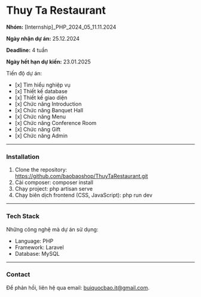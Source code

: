 <h1>Thuy Ta Restaurant</h1>
<p><b>Nhóm:</b> [Internship]_PHP_2024_05_11.11.2024</p>
<p><b>Ngày nhận dự án:</b> 25.12.2024</p>
<p><b>Deadline:</b> 4 tuần</p>
<p><b>Ngày hết hạn dự kiến:</b> 23.01.2025</p>

<p>Tiến độ dự án:</p>
<ul>
  <li>[x] Tìm hiểu nghiệp vụ</li>
  <li>[x] Thiết kế database</li>
  <li>[x] Thiết kế giao diện</li>
  <li>[x] Chức năng Introduction</li>
  <li>[x] Chức năng Banquet Hall</li>
  <li>[x] Chức năng Menu</li>
  <li>[x] Chức năng Conference Room</li>
  <li>[x] Chức năng Gift</li>
  <li>[x] Chức năng Admin</li>
</ul>
<hr/>

<h3>Installation</h3>
<ol>
  <li>Clone the repository: <a href="https://github.com/baobaoshop/ThuyTaRestaurant.git">https://github.com/baobaoshop/ThuyTaRestaurant.git</a></li>
  <li>Cài composer: composer install</li>
  <li>Chạy project: php artisan serve</li>
  <li>Chạy biên dịch frontend (CSS, JavaScript): php run dev</li>
</ol>
<hr/>

<h3>Tech Stack</h3>
<p>Những công nghệ mà dự án sử dụng:</p>
<ul>
  <li>Language: PHP</li>
  <li>Framework: Laravel</li>
  <li>Database: MySQL</li>
</ul>
<hr/>

<h3>Contact</h3>
<p>Để phản hồi, liên hệ qua email: <a href="mailto:buiquocbao.it@gmail.com">buiquocbao.it@gmail.com<a>.</p>
